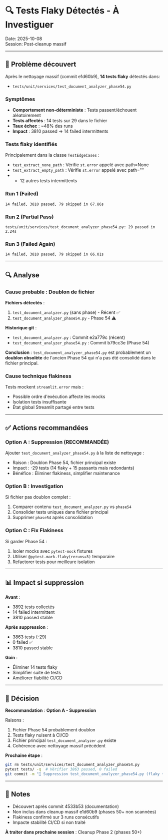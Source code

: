 # 🔍 Tests Flaky Détectés - À Investiguer

Date: 2025-10-08  
Session: Post-cleanup massif

---

## 🚨 Problème découvert

Après le nettoyage massif (commit e1d60b9), **14 tests flaky** détectés dans:
- `tests/unit/services/test_document_analyzer_phase54.py`

### Symptômes

- **Comportement non-déterministe** : Tests passent/échouent aléatoirement
- **Tests affectés** : 14 tests sur 29 dans le fichier
- **Taux échec** : ~48% des runs
- **Impact** : 3810 passed → 14 failed intermittents

### Tests flaky identifiés

Principalement dans la classe `TestEdgeCases` :
- `test_extract_none_path` : Vérifie `st.error` appelé avec path=None
- `test_extract_empty_path` : Vérifie `st.error` appelé avec path=""
- + 12 autres tests intermittents

### Run 1 (Failed)
```
14 failed, 3810 passed, 79 skipped in 67.86s
```

### Run 2 (Partial Pass)
```
tests/unit/services/test_document_analyzer_phase54.py: 29 passed in 2.24s
```

### Run 3 (Failed Again)
```
14 failed, 3810 passed, 79 skipped in 66.01s
```

---

## 🔍 Analyse

### Cause probable : Doublon de fichier

**Fichiers détectés** :
1. `test_document_analyzer.py` (sans phase) - Récent ✅
2. `test_document_analyzer_phase54.py` - Phase 54 ⚠️

**Historique git** :
- `test_document_analyzer.py` : Commit e2a779c (récent)
- `test_document_analyzer_phase54.py` : Commit b79cc3e (Phase 54)

**Conclusion** : `test_document_analyzer_phase54.py` est probablement un **doublon obsolète** de l'ancien Phase 54 qui n'a pas été consolidé dans le fichier principal.

### Cause technique flakiness

Tests mockent `streamlit.error` mais :
- Possible ordre d'exécution affecte les mocks
- Isolation tests insuffisante
- État global Streamlit partagé entre tests

---

## ✅ Actions recommandées

### Option A : Suppression (RECOMMANDÉE)

Ajouter `test_document_analyzer_phase54.py` à la liste de nettoyage :
- Raison : Doublon Phase 54, fichier principal existe
- Impact : -29 tests (14 flaky + 15 passants mais redondants)
- Bénéfice : Éliminer flakiness, simplifier maintenance

### Option B : Investigation

Si fichier pas doublon complet :
1. Comparer contenu `test_document_analyzer.py` vs `phase54`
2. Consolider tests uniques dans fichier principal
3. Supprimer `phase54` après consolidation

### Option C : Fix Flakiness

Si garder Phase 54 :
1. Isoler mocks avec `pytest-mock` fixtures
2. Utiliser `@pytest.mark.flaky(reruns=3)` temporaire
3. Refactorer tests pour meilleure isolation

---

## 📊 Impact si suppression

**Avant** :
- 3892 tests collectés
- 14 failed intermittent
- 3810 passed stable

**Après suppression** :
- 3863 tests (-29)
- 0 failed ✅
- 3810 passed stable

**Gain** :
- Éliminer 14 tests flaky
- Simplifier suite de tests
- Améliorer fiabilité CI/CD

---

## 🎯 Décision

**Recommandation** : **Option A - Suppression**

Raisons :
1. Fichier Phase 54 probablement doublon
2. Tests flaky nuisent à CI/CD
3. Fichier principal `test_document_analyzer.py` existe
4. Cohérence avec nettoyage massif précédent

**Prochaine étape** :
```bash
git rm tests/unit/services/test_document_analyzer_phase54.py
pytest tests/ -q  # Vérifier 3863 passed, 0 failed
git commit -m "🧹 Suppression test_document_analyzer_phase54.py (flaky + doublon)"
```

---

## 📝 Notes

- Découvert après commit 4533b53 (documentation)
- Non inclus dans cleanup massif e1d60b9 (phases 50+ non scannées)
- Flakiness confirmé sur 3 runs consécutifs
- Impacte stabilité CI/CD si non traité

**À traiter dans prochaine session** : Cleanup Phase 2 (phases 50+)

